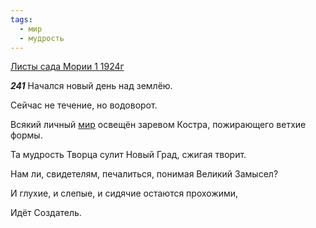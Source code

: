 ```yaml
---
tags:
  - мир
  - мудрость
---
```


[Листы сада Мории 1 1924г](https://127.0.0.1:4002/agni/1924)

___241___
Начался новый день над землёю.   

Сейчас не течение, но водоворот.   

Всякий личный [мир](../../../tags/#мир) освещён заревом Костра, пожирающего ветхие формы.   

Та мудрость Творца сулит Новый Град, сжигая творит.   

Нам ли, свидетелям, печалиться, понимая Великий Замысел?   

И глухие, и слепые, и сидячие остаются прохожими,   

Идёт Создатель.   


